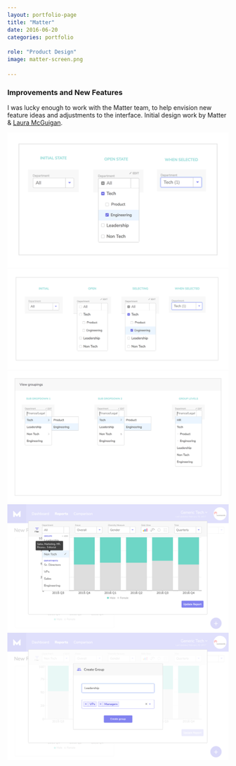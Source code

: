 ```yaml
---
layout: portfolio-page
title: "Matter"
date: 2016-06-20
categories: portfolio

role: "Product Design"
image: matter-screen.png

---
```



### Improvements and New Features

I was lucky enough to work with the Matter team, to help envision new feature ideas and adjustments to the interface. Initial design work by Matter & <a href="http://www.lauramcguigan.com/" target="_blank">Laura McGuigan</a>.


<div class="nd-portfolio__images center">
	<img src="/assets/images/folio/m-groupings__flow-1.png" />
</div>

<div class="nd-portfolio__images center">
	<img src="/assets/images/folio/m-groupings__flow-1b.png" />
</div>

<div class="nd-portfolio__images center">
	<img src="/assets/images/folio/m-groupings__view.png" />
</div>

<div class="nd-portfolio__images center">
	<img src="/assets/images/folio/m-groupings-2@2x.png" />
</div>

<div class="nd-portfolio__images center">
	<img src="/assets/images/folio/m-groupings-9@2x.png" />
</div>
